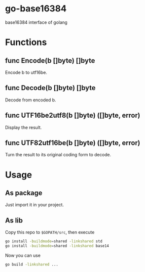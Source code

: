 # go-base16384
base16384 interface of golang

# Functions

## func Encode(b []byte) []byte
Encode b to utf16be.
## func Decode(b []byte) []byte
Decode from encoded b.
## func UTF16be2utf8(b []byte) ([]byte, error)
Display the result.
## func UTF82utf16be(b []byte) ([]byte, error)
Turn the result to its original coding form to decode.

# Usage
## As package
Just import it in your project.
## As lib
Copy this repo to `$GOPATH/src`, then execute
```bash
go install -buildmode=shared -linkshared std
go install -buildmode=shared -linkshared base14
```
Now you can use
```bash
go build -linkshared ...
```